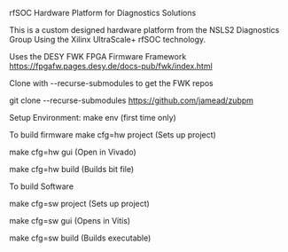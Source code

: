 rfSOC Hardware Platform for Diagnostics Solutions

This is a custom designed hardware platform from the NSLS2 Diagnostics Group
Using the Xilinx UltraScale+ rfSOC technology.

Uses the DESY FWK FPGA Firmware Framework
https://fpgafw.pages.desy.de/docs-pub/fwk/index.html

Clone with --recurse-submodules to get the FWK repos

git clone --recurse-submodules https://github.com/jamead/zubpm

Setup Environment:
make env  (first time only)


To build firmware
make cfg=hw project  (Sets up project)

make cfg=hw gui      (Open in Vivado)

make cfg=hw build    (Builds bit file)



To build Software

make cfg=sw project  (Sets up project)

make cfg=sw gui      (Opens in Vitis)

make cfg=sw build    (Builds executable)


